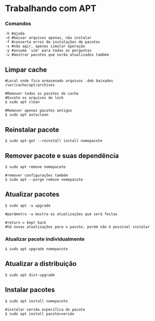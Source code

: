 # Trabalhando com APT

### Comandos
```
-h #ajuda 
-d #baixar arquivos apenas, não instalar 
-f #conserta erros de instalações de pacotes 
-s #não agir, apenas simular operação 
-y #assume `sim' para todas as perguntas 
-u #mostrar pacotes que serão atualizados também
``` 

## Limpar cache
```
#Local onde fica armazenado arquivos .deb baixados
/var/cache/apt/archives

#Remover todos os pacotes do cache
#Exceto os arquivos de lock
$ sudo apt clean

#Remover apenas pacotes antigos
$ sudo apt autoclean
```

## Reinstalar pacote
```
$ sudo apt-get --reinstall install nomepacote
```

## Remover pacote e suas dependência
```
$ sudo apt remove nomepacote 

#remover configurações também
$ sudo apt --purge remove nomepacote
```

## Atualizar pacotes
```
$ sudo apt -u upgrade 

#parâmetro -u mostra as atualizações que será feitas 

#return = kept back
#há novas atualizações para o pacote, porém não é possível instalar
```
### Atualizar pacote individualmente
```
$ sudo apt upgrade nomepacote
```

## Atualizar a distribuição
```
$ sudo apt dist-upgrade
```

## Instalar pacotes
```
$ sudo apt install nomepacote

#instalar versão específica do pacote
$ sudo apt install pacote=versāo
```

